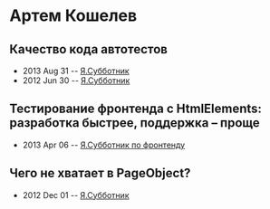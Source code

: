 # Артем Кошелев

## Качество кода автотестов
- 2013 Aug 31 -- [Я.Субботник](https://events.yandex.ru/lib/talks/1060/)    
- 2012 Jun 30 -- [Я.Субботник](https://events.yandex.ru/lib/talks/436/)    
## Тестирование фронтенда с HtmlElements: разработка быстрее, поддержка – проще
- 2013 Apr 06 -- [Я.Субботник по фронтенду](https://events.yandex.ru/lib/talks/696/)    
## Чего не хватает в PageObject?
- 2012 Dec 01 -- [Я.Субботник](https://events.yandex.ru/lib/talks/480/)    

